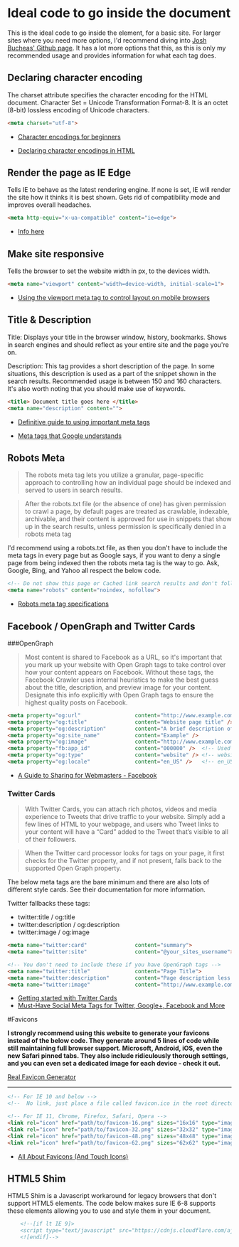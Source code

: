 # Ideal code to go inside the <head> document

This is the ideal code to go inside the <head> element, for a basic site. For larger sites where you need more options, I'd recommend diving into [Josh Bucheas' Github page](https://github.com/joshbuchea/HEAD). It has a lot more options that this, as this is only my recommended usage and provides information for what each tag does.





## Declaring character encoding
The charset attribute specifies the character encoding for the HTML document.
Character Set = Unicode Transformation Format-8. It is an octet (8-bit) lossless encoding of Unicode characters.


```html
<meta charset="utf-8">
```

- [Character encodings for beginners](https://www.w3.org/International/questions/qa-what-is-encoding)

- [Declaring character encodings in HTML](https://www.w3.org/International/questions/qa-html-encoding-declarations)



## Render the page as IE Edge
Tells IE to behave as the latest rendering engine. If none is set, IE will render the site how it thinks it is best shown. Gets rid of compatibility mode and improves overall headaches.
```html
<meta http-equiv="x-ua-compatible" content="ie=edge">
```
- [Info here](https://stackoverflow.com/questions/6771258/what-does-meta-http-equiv-x-ua-compatible-content-ie-edge-do)


## Make site responsive
Tells the browser to set the website width in px, to the devices width. 
```html
<meta name="viewport" content="width=device-width, initial-scale=1">
```
- [Using the viewport meta tag to control layout on mobile browsers](https://developer.mozilla.org/en/docs/Mozilla/Mobile/Viewport_meta_tag)

## Title & Description
Title: Displays your title in the browser window, history, bookmarks. Shows in search engines and should reflect as your entire site and the page you're on. 

Description: This tag provides a short description of the page. In some situations, this description is used as a part of the snippet shown in the search results. Recommended usage is between 150 and 160 characters. It's also worth noting that you should make use of keywords. 

```html
<title> Document title goes here </title>
<meta name="description" content="">
```
- [Definitive guide to using important meta tags](http://www.hobo-web.co.uk/definitive-guide-to-using-important-meta-tags/)

- [Meta tags that Google understands](https://support.google.com/webmasters/answer/79812?hl=en)


## Robots Meta
>The robots meta tag lets you utilize a granular, page-specific approach to controlling how an individual page should be indexed and served to users in search results.

>After the robots.txt file (or the absence of one) has given permission to crawl a page, by default pages are treated as crawlable, indexable, archivable, and their content is approved for use in snippets that show up in the search results, unless permission is specifically denied in a robots meta tag

I'd recommend using a robots.txt file, as then you don't have to include the meta tags in every page but as Google says, if you want to deny a single page from being indexed then the robots meta tag is the way to go. Ask, Google, Bing, and Yahoo all respect the below code. 

```html
<!-- Do not show this page or Cached link search results and don't follow the links on this page -->
<meta name="robots" content="noindex, nofollow">
```
- [Robots meta tag specifications](https://developers.google.com/webmasters/control-crawl-index/docs/robots_meta_tag)

## Facebook / OpenGraph and Twitter Cards

###OpenGraph 
>Most content is shared to Facebook as a URL, so it's important that you mark up your website with Open Graph tags to take control over how your content appears on Facebook.
>Without these tags, the Facebook Crawler uses internal heuristics to make the best guess about the title, description, and preview image for your content. Designate this info explicitly with Open Graph tags to ensure the highest quality posts on Facebook.


```html
<meta property="og:url"                 content="http://www.example.com" />
<meta property="og:title"               content="Website page title" />
<meta property="og:description"         content="A brief description of the content" />
<meta property="og:site_name"           content="Example" />
<meta property="og:image"               content="http://www.example.com/image.jpg" />
<meta property="fb:app_id"              content="000000" />  <!-- Used for Domain Insights -->
<meta property="og:type"                content="website" /> <!-- website is deafult -->
<meta property="og:locale"              content="en_US" />   <!-- en_US is deafult -->
```
- [A Guide to Sharing for Webmasters - Facebook](https://developers.facebook.com/docs/sharing/webmasters)

### Twitter Cards
>With Twitter Cards, you can attach rich photos, videos and media experience to Tweets that drive traffic to your website. Simply add a few lines of HTML to your webpage, and users who Tweet links to your content will have a “Card” added to the Tweet that’s visible to all of their followers.

>When the Twitter card processor looks for tags on your page, it first checks for the Twitter property, and if not present, falls back to the supported Open Graph property.

The below meta tags are the bare minimum and there are also lots of different style cards. See their documentation for more information. 

Twitter fallbacks these tags:
- twitter:title / og:title
- twitter:description / og:description
- twitter:image / og:image

```html
<meta name="twitter:card"               content="summary">
<meta name="twitter:site"               content="@your_sites_username">

<!-- You don't need to include these if you have OpenGraph tags -->
<meta name="twitter:title"              content="Page Title">
<meta name="twitter:description"        content="Page description less than 200 characters">
<meta name="twitter:image"              content="http://www.example.com/image.jpg">

```

- [Getting started with Twitter Cards](https://dev.twitter.com/cards/getting-started)
- [Must-Have Social Meta Tags for Twitter, Google+, Facebook and More](https://moz.com/blog/meta-data-templates-123)





#Favicons

**I strongly recommend using this website to generate your favicons instead of the below code. They generate around 5 lines of code while still maintaining full browser support. Microsoft, Android, iOS, even the new Safari pinned tabs. They also include ridiculously thorough settings, and you can even set a dedicated image for each device - check it out.**

[Real Favicon Generator](https://realfavicongenerator.net/)

---

```html
<!-- For IE 10 and below -->  
<!--  No link, just place a file called favicon.ico in the root directory -->

<!-- For IE 11, Chrome, Firefox, Safari, Opera -->  
<link rel="icon" href="path/to/favicon-16.png" sizes="16x16" type="image/png">  
<link rel="icon" href="path/to/favicon-32.png" sizes="32x32" type="image/png">  
<link rel="icon" href="path/to/favicon-48.png" sizes="48x48" type="image/png">  
<link rel="icon" href="path/to/favicon-62.png" sizes="62x62" type="image/png"> 

```

- [All About Favicons (And Touch Icons)](https://bitsofco.de/all-about-favicons-and-touch-icons/)


## HTML5 Shim
HTML5 Shim is a Javascript workaround for legacy browsers that don't support HTML5 elements. The code below makes sure IE 6-8 supports these elements allowing you to use and style them in your document. 
```html
    <!--[if lt IE 9]> 
    <script type="text/javascript" src="https://cdnjs.cloudflare.com/ajax/libs/html5shiv/3.7.3/html5shiv.min.js"></script> 
    <![endif]-->
```
